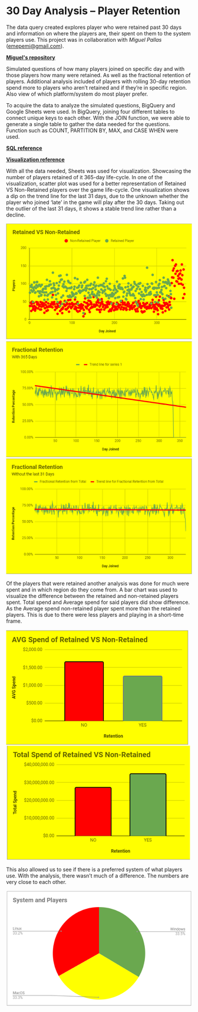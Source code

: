 <h1>30 Day Analysis – Player Retention</h1>

The data query created explores player who were retained past 30 days and information on where the players are, their spent on them to the system players use. This project was in collaboration with *Miguel Pallas* (emepemi@gmail.com).

[<strong>Miguel's repository</strong>](https://github.com/MiguelPMiralles/SQL_Project)

Simulated questions of how many players joined on specific day and with those players how many were retained. As well as the fractional retention of players.
Additional analysis included of players with rolling 30-day retention spend more to players who aren’t retained and if they’re in specific region. Also view of which platform/system do most player prefer.

To acquire the data to analyze the simulated questions, BigQuery and Google Sheets were used. In BigQuery, joining four different tables to connect unique keys to each other. With the JOIN function, we were able to generate a single table to gather the data needed for the questions. Function such as COUNT, PARTITION BY, MAX, and CASE WHEN were used.

[**SQL reference**](https://github.com/riconoll/ProjectOne/blob/main/SQL_Query)

[**Visualization reference**](https://docs.google.com/spreadsheets/d/1XM9oV8Xd0A5Rr8VV1eiGRMfex9mMm0ssCDcUUuEQjyA/edit?usp=sharing)

With all the data needed, Sheets was used for visualization. Showcasing the number of players retained of it 365-day life-cycle. In one of the visualization, scatter plot was used for a better representation of Retained VS Non-Retained players over the game life-cycle. One visualization shows a dip on the trend line for the last 31 days, due to the unknown whether the player who joined ‘late’ in the game will play after the 30 days. Taking out the outlier of the last 31 days, it shows a stable trend line rather than a decline.

!['description'](RetainedVSNOn.png)
!['description'](TrendLine1.png)
!['description'](TrendLine2.png)

Of the players that were retained another analysis was done for much were spent and in which region do they come from. A bar chart was used to visualize the difference between the retained and non-retained players spent. Total spend and Average spend for said players did show difference. As the Average spend non-retained player spent more than the retained players. This is due to there were less players and playing in a short-time frame.

!['description'](AvgSpend.png)
!['description'](TotalSpend.png)


This also allowed us to see if there is a preferred system of what players use. With the analysis, there wasn’t much of a difference. The numbers are very close to each other.

!['description'](SystemPie.png)
